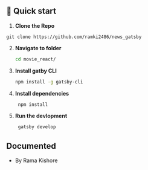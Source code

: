 ## 🚀 Quick start


1.  **Clone the Repo**
```
git clone https://github.com/ramki2486/news_gatsby
```

2.  **Navigate to folder**

    ```sh
    cd movie_react/
    ```

3.  **Install gatby CLI**

    ```sh
    npm install -g gatsby-cli
    ```

4.  **Install dependencies**

    ```sh
     npm install
    ```

5.  **Run the devlopment**

    ```sh
     gatsby develop
    ```


## Documented

 - By Rama Kishore
